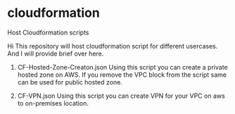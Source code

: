 # cloudformation
Host Cloudformation scripts

Hi This repository will host cloudformation script for different usercases. And I will provide brief over here.

1) CF-Hosted-Zone-Creaton.json 
	Using this script you can create a private hosted zone on AWS. If you remove the VPC block from the script same can be used for public hosted zone.


2) CF-VPN.json
	Using this script you can create VPN for your VPC on aws to on-premises location.
